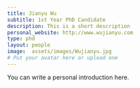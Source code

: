 ```yaml
---
title: Jianyu Wu
subtitle: 1st Year PhD Candidate
description: This is a short description
personal_website: http://www.wujianyu.com
type: phd
layout: people
image:  assets/images/Wujianyu.jpg  
# Put your avatar here or upload one
---
```


You can write a personal introduction here.